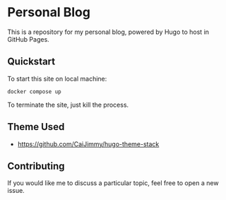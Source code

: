 # Personal Blog
This is a repository for my personal blog, powered by Hugo to host in GitHub Pages.

## Quickstart
To start this site on local machine:
```
docker compose up
```

To terminate the site, just kill the process.

## Theme Used
- https://github.com/CaiJimmy/hugo-theme-stack

## Contributing
If you would like me to discuss a particular topic, feel free to open a new issue.
